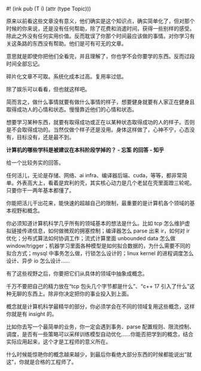 #! (ink pub (T i) (attr (type Topic)))

原来以前看这些文章没有意义，他们确实是这个知识点，确实简单化了，但对那个时候的你来说，还是没有任何帮助，除了花费和消遣时间，获得一些别样的感受。除此之外没有任何实用价值。反而耽误了你那个时间最应该做的事情。对你学习有关这条路的东西没有帮助。他们是可有可无的文章。

意思就是即使你把他们全看完，并且理解了，你也学不会你要学的东西。反而过段时间全部忘记。

碎片化文章不可取。系统化成本过高。复用率过低。

除了娱乐可以看看，但也就这样吧。

简而言之，做什么事情就要有做什么事情的样子，想要健身就要有人家正在健身且取得成功人的心情和状态。慢慢靠近他们的心情和状态。

想要学习某种东西，就要有取得成功或正在以某种状态取得成功的人的样子。否则是不会取得成功的。当然仅做个样子还是没用。身体这样做了，心神不宁，心态没有，目标没有，还是最不到。

 **计算机的哪些学科是被建议在本科阶段学掉的？ - 忘筌 的回答 - 知乎** 

给一个比较务实的回答。

任何活儿，无论是存储、网络、ai infra、编译器后端、cuda，等等，都非常简单。外表高大上，看着是宾利的壳，其实核心动力是几个老鼠在壳里面蹬三轮呢。只要你干一两年基本都懂了。

你能把活儿干出花来，能快速的超越自己的限制，最重要的是计算机各个领域的基本视野和概念。

你必须知道计算机科学几乎所有的领域基本的想法是什么。比如 tcp 怎么维护虚拟链接传递信息，如何做微观的拥塞控制；编译器怎么 parse 出来 ir，如何对 ir 优化；分布式算法如何协调工作；流式计算里面 unbounded data 怎么做 window/trigger；机器学习里面各种模型是如何拟合数据的，为什么需要不同的拟合方式；mysql 中事务怎么做，行锁怎么设计的；linux kernel 的进程调度怎么设计、异步 io 怎么设计……

有了这些视野之后，你要把它们从具体的领域中抽象成概念。

千万不要把自己的精力放在“tcp 包头几个字节都是什么”、“c++ 17 引入了什么”这种无聊的东西上。除非你决定把你的事业投入到上面。

概念就是计算机科学最精华的部分，你必须学会在不同的领域复用这些概念，这样你就是有 insight 的。

比如你去写一个最简单的业务，你一定会遇到事务、parse 配置规则、限流控制、调度，是否有一些策略可以采样训练模型自动优化……你能否把学到的概念，结合实际应用起来，这个才是工程师的意义所在。

什么时候能惊艳你的概念越来越少，到最后你看绝大部分东西的时候都能说出“就这”，你就是合格的工程师了。